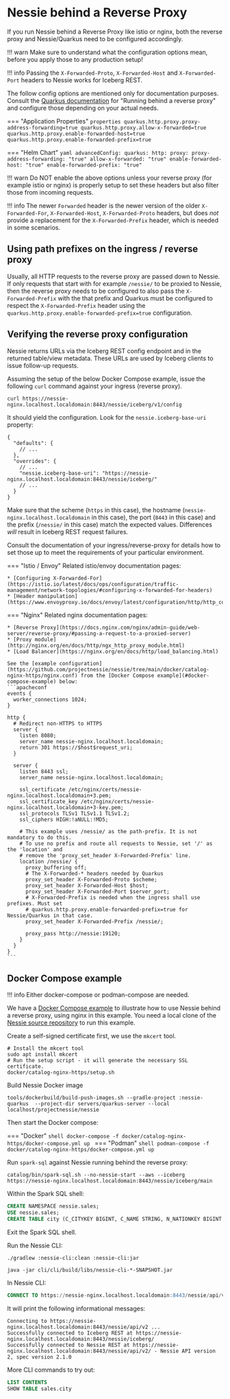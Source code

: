 # Nessie behind a Reverse Proxy

If you run Nessie behind a Reverse Proxy like istio or nginx, both the reverse proxy and Nessie/Quarkus need to be
configured accordingly.

!!! warn
    Make sure to understand what the configuration options mean, before you apply those to any production setup!

!!! info
    Passing the `X-Forwarded-Proto`, `X-Forwarded-Host` and `X-Forwarded-Port` headers to Nessie works for
    Iceberg REST.

The follow config options are mentioned only for documentation purposes. Consult the
[Quarkus documentation](https://quarkus.io/guides/http-reference#reverse-proxy) for "Running behind a reverse proxy"
and configure those depending on your actual needs.

=== "Application Properties"
    ```properties
    quarkus.http.proxy.proxy-address-forwarding=true
    quarkus.http.proxy.allow-x-forwarded=true
    quarkus.http.proxy.enable-forwarded-host=true
    quarkus.http.proxy.enable-forwarded-prefix=true
    ```

=== "Helm Chart"
    ```yaml
    advancedConfig:
      quarkus:
        http:
          proxy:
            proxy-address-forwarding: "true"
            allow-x-forwarded: "true"
            enable-forwarded-host: "true"
            enable-forwarded-prefix: "true"
    ```

!!! warn
    Do NOT enable the above options unless your reverse proxy (for example istio or nginx)
    is properly setup to set these headers but also filter those from incoming requests.

!!! info
    The newer `Forwarded` header is the newer version of the older `X-Forwarded-For`, `X-Forwarded-Host`,
    `X-Forwarded-Proto` headers, but does _not_ provide a replacement for the `X-Forwarded-Prefix` header,
    which is needed in some scenarios.

## Using path prefixes on the ingress / reverse proxy

Usually, all HTTP requests to the reverse proxy are passed down to Nessie. If only requests that
start with for example `/nessie/` to be proxied to Nessie, then the reverse proxy needs to be
configured to also pass the `X-Forwarded-Prefix` with the that prefix and Quarkus must be configured
to respect the `X-Forwarded-Prefix` header using the `quarkus.http.proxy.enable-forwarded-prefix=true`
configuration.

## Verifying the reverse proxy configuration

Nessie returns URLs via the Iceberg REST config endpoint and in the returned table/view metadata. These
URLs are used by Iceberg clients to issue follow-up requests.

Assuming the setup of the below Docker Compose example, issue the following `curl` command against your
ingress (reverse proxy).

```shell
curl https://nessie-nginx.localhost.localdomain:8443/nessie/iceberg/v1/config
```

It should yield the configuration. Look for the `nessie.iceberg-base-uri` property:
```json5
{
  "defaults": {
    // ...
  },
  "overrides": {
    // ...
    "nessie.iceberg-base-uri": "https://nessie-nginx.localhost.localdomain:8443/nessie/iceberg/"
    // ...
  }
}
```

Make sure that the scheme (`https` in this case), the hostname (`nessie-nginx.localhost.localdomain`
in this case), the port (`8443` in this case) and the prefix (`/nessie/` in this case) match the
expected values. Differences _will_ result in Iceberg REST request failures.

Consult the documentation of your ingress/reverse-proxy for details how to set those up to meet the
requirements of your particular environment.

=== "Istio / Envoy"
    Related istio/envoy documentation pages:
    
    * [Configuring X-Forwarded-For](https://istio.io/latest/docs/ops/configuration/traffic-management/network-topologies/#configuring-x-forwarded-for-headers)
    * [Header manipulation](https://www.envoyproxy.io/docs/envoy/latest/configuration/http/http_conn_man/headers)

=== "Nginx"
    Related nginx documentation pages:
    
    * [Reverse Proxy](https://docs.nginx.com/nginx/admin-guide/web-server/reverse-proxy/#passing-a-request-to-a-proxied-server)
    * [Proxy module](http://nginx.org/en/docs/http/ngx_http_proxy_module.html)
    * [Load Balancer](https://nginx.org/en/docs/http/load_balancing.html)
    
    See the [example configuration](https://github.com/projectnessie/nessie/tree/main/docker/catalog-nginx-https/nginx.conf) from the [Docker Compose example](#docker-compose-example) below:
    ```apacheconf
    events {
      worker_connections 1024;
    }
    
    http {
      # Redirect non-HTTPS to HTTPS
      server {
        listen 8080;
        server_name nessie-nginx.localhost.localdomain;
        return 301 https://$host$request_uri;
      }
    
      server {
        listen 8443 ssl;
        server_name nessie-nginx.localhost.localdomain;
    
        ssl_certificate /etc/nginx/certs/nessie-nginx.localhost.localdomain+3.pem;
        ssl_certificate_key /etc/nginx/certs/nessie-nginx.localhost.localdomain+3-key.pem;
        ssl_protocols TLSv1 TLSv1.1 TLSv1.2;
        ssl_ciphers HIGH:!aNULL:!MD5;
    
        # This example uses /nessie/ as the path-prefix. It is not mandatory to do this.
        # To use no prefix and route all requests to Nessie, set '/' as the 'location' and
        # remove the 'proxy_set_header X-Forwarded-Prefix' line.
        location /nessie/ {
          proxy_buffering off;
          # The X-Forwarded-* headers needed by Quarkus
          proxy_set_header X-Forwarded-Proto $scheme;
          proxy_set_header X-Forwarded-Host $host;
          proxy_set_header X-Forwarded-Port $server_port;
          # X-Forwarded-Prefix is needed when the ingress shall use prefixes. Must set
          # quarkus.http.proxy.enable-forwarded-prefix=true for Nessie/Quarkus in that case.
          proxy_set_header X-Forwarded-Prefix /nessie/;
    
          proxy_pass http://nessie:19120;
        }
      }
    }
    ```

## Docker Compose example

!!! info
    Either docker-compose or podman-compose are needed.

We have a [Docker Compose example](https://github.com/projectnessie/nessie/tree/main/docker/catalog-nginx-https) to
illustrate how to use Nessie behind a reverse proxy, using nginx in this example. You need a local clone of the
[Nessie source repository](https://github.com/projectnessie/nessie) to run this example.

Create a self-signed certificate first, we use the `mkcert` tool.
```shell
# Install the mkcert tool
sudo apt install mkcert
# Run the setup script - it will generate the necessary SSL certificate.
docker/catalog-nginx-https/setup.sh
```

Build Nessie Docker image
```shell
tools/dockerbuild/build-push-images.sh --gradle-project :nessie-quarkus  --project-dir servers/quarkus-server --local localhost/projectnessie/nessie
```

Then start the Docker compose:

=== "Docker"
    ```shell
    docker-compose -f docker/catalog-nginx-https/docker-compose.yml up
    ```
=== "Podman"
    ```shell
    podman-compose -f docker/catalog-nginx-https/docker-compose.yml up
    ```
 
Run `spark-sql` against Nessie running behind the reverse proxy:
```shell
catalog/bin/spark-sql.sh --no-nessie-start --aws --iceberg https://nessie-nginx.localhost.localdomain:8443/nessie/iceberg/main
```

Within the Spark SQL shell:
```sql
CREATE NAMESPACE nessie.sales;
USE nessie.sales;
CREATE TABLE city (C_CITYKEY BIGINT, C_NAME STRING, N_NATIONKEY BIGINT, C_COMMENT STRING) USING iceberg PARTITIONED BY (bucket(16, N_NATIONKEY));
```

Exit the Spark SQL shell.

Run the Nessie CLI:
```shell
./gradlew :nessie-cli:clean :nessie-cli:jar

java -jar cli/cli/build/libs/nessie-cli-*-SNAPSHOT.jar
```

In Nessie CLI:
```sql
CONNECT TO https://nessie-nginx.localhost.localdomain:8443/nessie/api/v2
```
It will print the following informational messages:
```
Connecting to https://nessie-nginx.localhost.localdomain:8443/nessie/api/v2 ...
Successfully connected to Iceberg REST at https://nessie-nginx.localhost.localdomain:8443/nessie/iceberg/
Successfully connected to Nessie REST at https://nessie-nginx.localhost.localdomain:8443/nessie/api/v2/ - Nessie API version 2, spec version 2.1.0
```

More CLI commands to try out:
```sql
LIST CONTENTS
SHOW TABLE sales.city
```
